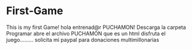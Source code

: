 # First-Game
This is my first Game!
hola entrenad@r PUCHAMON!
Descarga la carpeta Programar
abre el archivo PUCHAMON que es un html
disfruta el juego.........
solicita mi paypal para donaciones multimillonarias
